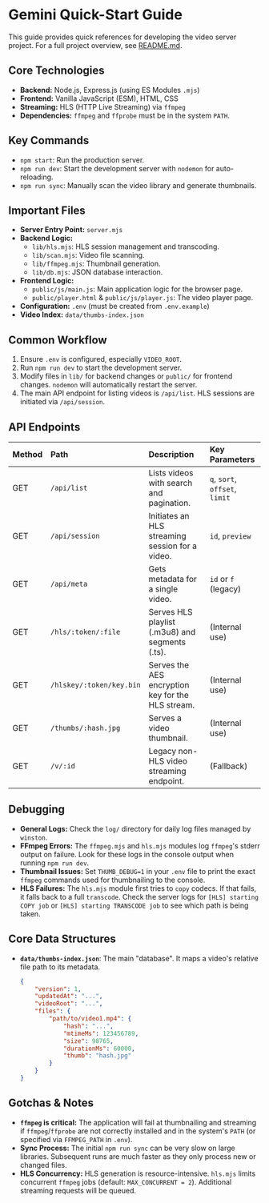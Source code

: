 # Gemini Quick-Start Guide

This guide provides quick references for developing the video server project. For a full project overview, see [README.md](./README.md).

## Core Technologies

- **Backend:** Node.js, Express.js (using ES Modules `.mjs`)
- **Frontend:** Vanilla JavaScript (ESM), HTML, CSS
- **Streaming:** HLS (HTTP Live Streaming) via `ffmpeg`
- **Dependencies:** `ffmpeg` and `ffprobe` must be in the system `PATH`.

## Key Commands

- `npm start`: Run the production server.
- `npm run dev`: Start the development server with `nodemon` for auto-reloading.
- `npm run sync`: Manually scan the video library and generate thumbnails.

## Important Files

- **Server Entry Point:** `server.mjs`
- **Backend Logic:**
    - `lib/hls.mjs`: HLS session management and transcoding.
    - `lib/scan.mjs`: Video file scanning.
    - `lib/ffmpeg.mjs`: Thumbnail generation.
    - `lib/db.mjs`: JSON database interaction.
- **Frontend Logic:**
    - `public/js/main.js`: Main application logic for the browser page.
    - `public/player.html` & `public/js/player.js`: The video player page.
- **Configuration:** `.env` (must be created from `.env.example`)
- **Video Index:** `data/thumbs-index.json`

## Common Workflow

1.  Ensure `.env` is configured, especially `VIDEO_ROOT`.
2.  Run `npm run dev` to start the development server.
3.  Modify files in `lib/` for backend changes or `public/` for frontend changes. `nodemon` will automatically restart the server.
4.  The main API endpoint for listing videos is `/api/list`. HLS sessions are initiated via `/api/session`.

## API Endpoints

| Method | Path                     | Description                                       | Key Parameters                 |
| :----- | :----------------------- | :------------------------------------------------ | :----------------------------- |
| GET    | `/api/list`              | Lists videos with search and pagination.          | `q`, `sort`, `offset`, `limit` |
| GET    | `/api/session`           | Initiates an HLS streaming session for a video.   | `id`, `preview`                |
| GET    | `/api/meta`              | Gets metadata for a single video.                 | `id` or `f` (legacy)           |
| GET    | `/hls/:token/:file`      | Serves HLS playlist (.m3u8) and segments (.ts).   | (Internal use)                 |
| GET    | `/hlskey/:token/key.bin` | Serves the AES encryption key for the HLS stream. | (Internal use)                 |
| GET    | `/thumbs/:hash.jpg`      | Serves a video thumbnail.                         | (Internal use)                 |
| GET    | `/v/:id`                 | Legacy non-HLS video streaming endpoint.          | (Fallback)                     |

## Debugging

- **General Logs:** Check the `log/` directory for daily log files managed by `winston`.
- **FFmpeg Errors:** The `ffmpeg.mjs` and `hls.mjs` modules log `ffmpeg`'s stderr output on failure. Look for these logs in the console output when running `npm run dev`.
- **Thumbnail Issues:** Set `THUMB_DEBUG=1` in your `.env` file to print the exact `ffmpeg` commands used for thumbnailing to the console.
- **HLS Failures:** The `hls.mjs` module first tries to `copy` codecs. If that fails, it falls back to a full `transcode`. Check the server logs for `[HLS] starting COPY job` or `[HLS] starting TRANSCODE job` to see which path is being taken.

## Core Data Structures

- **`data/thumbs-index.json`**: The main "database". It maps a video's relative file path to its metadata.

    ```json
    {
        "version": 1,
        "updatedAt": "...",
        "videoRoot": "...",
        "files": {
            "path/to/video1.mp4": {
                "hash": "...",
                "mtimeMs": 123456789,
                "size": 98765,
                "durationMs": 60000,
                "thumb": "hash.jpg"
            }
        }
    }
    ```

## Gotchas & Notes

- **`ffmpeg` is critical:** The application will fail at thumbnailing and streaming if `ffmpeg`/`ffprobe` are not correctly installed and in the system's `PATH` (or specified via `FFMPEG_PATH` in `.env`).
- **Sync Process:** The initial `npm run sync` can be very slow on large libraries. Subsequent runs are much faster as they only process new or changed files.
- **HLS Concurrency:** HLS generation is resource-intensive. `hls.mjs` limits concurrent `ffmpeg` jobs (default: `MAX_CONCURRENT = 2`). Additional streaming requests will be queued.
